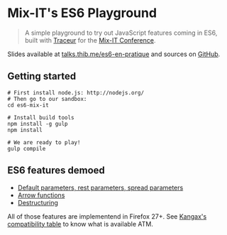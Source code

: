 Mix-IT's ES6 Playground
=======================

> A simple playground to try out JavaScript features coming in ES6, built with [Traceur](https://github.com/google/traceur-compiler/) for the [Mix-IT Conference](http://mix-it.fr/).

Slides available at [talks.thib.me/es6-en-pratique](http://talks.thib.me/es6-en-pratique) and sources on [GitHub](https://github.com/thibaudcolas/talks).

## Getting started

    # First install node.js: http://nodejs.org/
    # Then go to our sandbox:
    cd es6-mix-it

    # Install build tools
    npm install -g gulp
    npm install

    # We are ready to play!
    gulp compile

## ES6 features demoed

- [Default parameters, rest parameters, spread parameters](http://wiki.ecmascript.org/doku.php?id=harmony:parameter_default_values)
- [Arrow functions](http://wiki.ecmascript.org/doku.php?id=harmony:arrow_function_syntax)
- [Destructuring](http://wiki.ecmascript.org/doku.php?id=harmony:destructuring)

All of those features are implementend in Firefox 27+. See [Kangax's compatibility table](https://kangax.github.io/es5-compat-table/es6/) to know what is available ATM.
